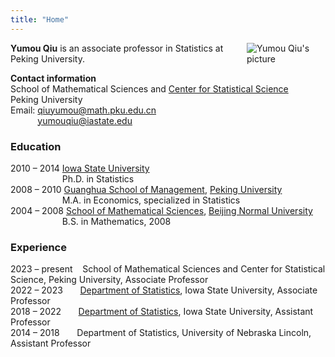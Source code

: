 ```yaml
---
title: "Home"
---
```


<img src="https://github.com/yumouqiu/website/blob/master/pictures/Yumou-1A.jpg?raw=true" style="max-width:25%;min-width:40px;float:right;padding-left:10px;" alt="Yumou Qiu's picture" />

**Yumou Qiu** is an associate professor in Statistics at Peking University.

**Contact information**  
School of Mathematical Sciences and [Center for Statistical Science](https://www.stat-center.pku.edu.cn/index.htm)   
Peking University  
Email: <qiuyumou@math.pku.edu.cn>  
&nbsp;&nbsp;&nbsp;&nbsp;&nbsp;&nbsp;&nbsp;&nbsp;&nbsp;&nbsp; <yumouqiu@iastate.edu>

### Education

2010 – 2014	[Iowa State University](https://www.iastate.edu)  
&nbsp;&nbsp;&nbsp;&nbsp;&nbsp;&nbsp;&nbsp;&nbsp;&nbsp;&nbsp;&nbsp;&nbsp;&nbsp;&nbsp;&nbsp;&nbsp;&nbsp;&nbsp;&nbsp;&nbsp; Ph.D. in Statistics  
2008 – 2010	[Guanghua School of Management](http://en.gsm.pku.edu.cn), [Peking University](http://english.pku.edu.cn)  
&nbsp;&nbsp;&nbsp;&nbsp;&nbsp;&nbsp;&nbsp;&nbsp;&nbsp;&nbsp;&nbsp;&nbsp;&nbsp;&nbsp;&nbsp;&nbsp;&nbsp;&nbsp;&nbsp;&nbsp; M.A. in Economics, specialized in Statistics  
2004 – 2008	[School of Mathematical Sciences](http://math.english.bnu.edu.cn), [Beijing Normal University](https://english.bnu.edu.cn)  
&nbsp;&nbsp;&nbsp;&nbsp;&nbsp;&nbsp;&nbsp;&nbsp;&nbsp;&nbsp;&nbsp;&nbsp;&nbsp;&nbsp;&nbsp;&nbsp;&nbsp;&nbsp;&nbsp;&nbsp; B.S. in Mathematics, 2008

### Experience

2023 – present &nbsp;&nbsp; School of Mathematical Sciences and Center for Statistical Science, Peking University, Associate Professor  
2022 – 2023 &nbsp;&nbsp;&nbsp;&nbsp;&nbsp; [Department of Statistics](https://www.stat.iastate.edu), Iowa State University,  Associate Professor  
2018 – 2022 &nbsp;&nbsp;&nbsp;&nbsp;&nbsp; [Department of Statistics](https://www.stat.iastate.edu), Iowa State University,  Assistant Professor  
2014 – 2018	&nbsp;&nbsp;&nbsp;&nbsp;&nbsp; Department of Statistics, University of Nebraska Lincoln,   Assistant Professor
